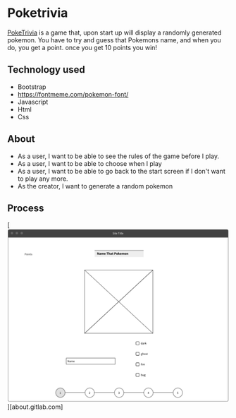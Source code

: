 # Poketrivia

[PokeTrivia](https://venkatnan.github.io/Poketrivia/index.html) is a game that, upon start up will display a randomly generated pokemon. You have to try and guess that Pokemons name, and when you do, you get a point. once you get 10 points you win!

## Technology used

* Bootstrap
* https://fontmeme.com/pokemon-font/
* Javascript
* Html
* Css

 ## About
 
 * As a user, I want to be able to see the rules of the game before I play.
 * As a user, I want to be able to choose when I play
 * As a user, I want to be able to go back to the start screen if I don't want to play any more.
 * As the creator, I want to generate a random pokemon
 
 
 ## Process
 
 [![my wireframe](img/Screen%20Shot%202021-05-14%20at%2010.32.10%20PM.png "Hello World")][about.gitlab.com]
 

